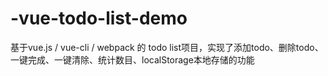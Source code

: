 # -vue-todo-list-demo
基于vue.js / vue-cli / webpack 的 todo list项目，实现了添加todo、删除todo、一键完成、一键清除、统计数目、localStorage本地存储的功能
